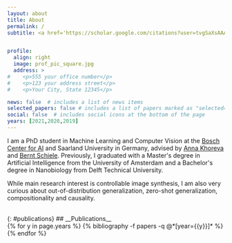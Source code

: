 ```yaml
---
layout: about
title: About
permalink: /
subtitle: <a href='https://scholar.google.com/citations?user=tvgSaXsAAAAJ&hl=en&oi=ao'>Scholar</a> | <a href='https://github.com/edgarschnfld'>GitHub</a> | <a href='https://www.linkedin.com/in/edgar-schoenfeld-4b259412b/'>LinkedIn</a> | <a href='https://twitter.com/schoenfeldedgar'>Twitter</a> | <a href='mailto:edgarschoenfeld@live.de'>Email</a>


profile:
  align: right
  image: prof_pic_square.jpg
  address: >
#    <p>555 your office number</p>
#    <p>123 your address street</p>
#    <p>Your City, State 12345</p>

news: false  # includes a list of news items
selected_papers: false # includes a list of papers marked as "selected={true}"
social: false  # includes social icons at the bottom of the page
years: [2021,2020,2019]
---
```


I am a PhD student in Machine Learning and Computer Vision at the [Bosch Center for AI](https://www.bosch-ai.com/) and Saarland University in Germany, advised by [Anna Khoreva](https://www.bosch-ai.com/research/researcher-pages/t_overviewpage_47.html) and [Bernt Schiele](https://www.mpi-inf.mpg.de/departments/computer-vision-and-machine-learning/people/bernt-schiele). Previously, I graduated with a Master's degree in Artificial Intelligence from the University of Amsterdam and a Bachelor's degree in Nanobiology from Delft Technical University.

While main research interest is controllable image synthesis, I am also very curious about out-of-distribution generalization, zero-shot generalization, compositionality and causality.


<br />
{: #publications}
## __Publications__
<!-- _pages/publications.md -->
<div class="publications">
  {% for y in page.years %}
    {% bibliography -f papers -q @*[year={{y}}]* %}
  {% endfor %}
</div>
